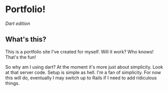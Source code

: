 # Portfolio!
*Dart edition*

## What's this?
This is a portfolio site I've created for myself. Will it work? Who knows! That's the fun!

So why am I using dart? At the moment it's more just about simplicity. Look at that server code. Setup is simple as hell. I'm a fan of simplicity. For now this will do, eventually I may switch up to Rails if I need to add ridiculous things.
